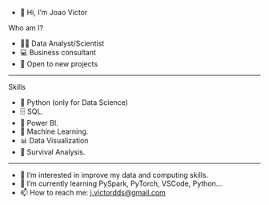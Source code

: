 - 👋 Hi, I’m Joao Victor

Who am I?

- 👩‍💻 Data Analyst/Scientist
- 💻 Business consultant
- 👀 Open to new projects

----------------------------------------
Skills

- 🐍 Python (only for Data Science)
- 🗄 SQL.
- 🧮 Power BI.
- 🔮 Machine Learning.
- 📊 Data Visualization
- 🧪 Survival Analysis.

-------------------------------------------

- 👀 I’m interested in improve my data and computing skills.
- 🌱 I’m currently learning PySpark, PyTorch, VSCode, Python...
- 📫 How to reach me: j.victordds@gmail.com
